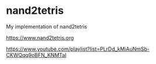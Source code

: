 # nand2tetris
My implementation of nand2tetris

https://www.nand2tetris.org

https://www.youtube.com/playlist?list=PLrDd_kMiAuNmSb-CKWQqq9oBFN_KNMTaI
